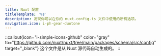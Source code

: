 ```yaml
---
title: Nuxt 配置
titleTemplate: '%s'
description: 发现你可以在你的 nuxt.config.ts 文件中使用的所有选项。
navigation.icon: i-ph-gear-duotone
---
```


::callout{icon="i-simple-icons-github" color="gray" to="https://github.com/nuxt/nuxt/tree/main/packages/schema/src/config" target="_blank"}
这个文件是从 Nuxt 源代码自动生成的。
::

<!-- GENERATED_CONFIG_DOCS -->

